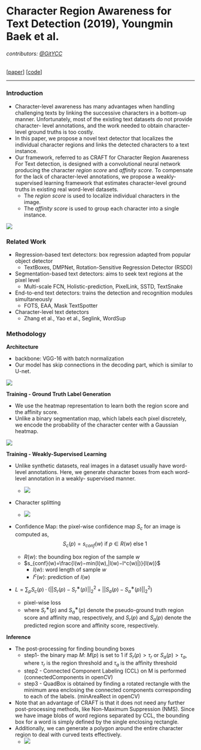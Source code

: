 # Character Region Awareness for Text Detection (2019), Youngmin Baek et al.

###### contributors: [@GitYCC](https://github.com/GitYCC)

\[[paper](https://arxiv.org/pdf/1904.01941.pdf)\] \[[code](https://github.com/clovaai/CRAFT-pytorch)\]

---

### Introduction

- Character-level awareness has many advantages when handling challenging texts by linking the successive characters in a bottom-up manner. Unfortunately, most of the existing text datasets do not provide character- level annotations, and the work needed to obtain character- level ground truths is too costly.
- In this paper, we propose a novel text detector that localizes the individual character regions and links the detected characters to a text instance.
- Our framework, referred to as CRAFT for Character Region Awareness For Text detection, is designed with a convolutional neural network producing the character *region score* and *affinity score*. To compensate for the lack of character-level annotations, we propose a weakly- supervised learning framework that estimates character-level ground truths in existing real word-level datasets.
  - The *region score* is used to localize individual characters in the image.
  - The *affinity score* is used to group each character into a single instance.

![](assets/CRAFT_01.png)



### Related Work

- Regression-based text detectors: box regression adapted from popular object detector
  - TextBoxes, DMPNet, Rotation-Sensitive Regression Detector (RSDD)
- Segmentation-based text detectors: aims to seek text regions at the pixel level
  - Multi-scale FCN, Holistic-prediction, PixelLink, SSTD, TextSnake
- End-to-end text detectors: trains the detection and recognition modules simultaneously
  - FOTS, EAA, Mask TextSpotter
- Character-level text detectors
  - Zhang et al., Yao et al., Seglink, WordSup



### Methodology

**Architecture**

- backbone: VGG-16 with batch normalization
- Our model has skip connections in the decoding part, which is similar to U-net.

![](assets/CRAFT_02.png)



**Training - Ground Truth Label Generation**

- We use the heatmap representation to learn both the region score and the affinity score.
- Unlike a binary segmentation map, which labels each pixel discretely, we encode the probability of the character center with a Gaussian heatmap.

![](assets/CRAFT_03.png)



**Training - Weakly-Supervised Learning**

- Unlike synthetic datasets, real images in a dataset usually have word-level annotations. Here, we generate character boxes from each word-level annotation in a weakly- supervised manner.
  - ![](assets/CRAFT_04.png)
- Character splitting
  - ![](assets/CRAFT_05.png)

- Confidence Map: the pixel-wise confidence map $S_c$ for an image is computed as,
  $$
  S_c(p)=s_{conf}(w)\ \text{if}\ p\in R(w)\ \text{else}\ 1
  $$

  - $R(w)$: the bounding box region of the sample $w$
  - $s_{conf}(w)=\frac{l(w)−min(l(w),|l(w)−l^c(w)|)}{l(w)}$
    - $l(w)$: word length of sample $w$
    - $l^c(w)$: prediction of $l(w)$

- $L=\sum_p S_c (p) · (||S_r (p) − S_r^∗(p)||^2_2 + ||S_a (p) − S_a^∗ (p)||^2_2)$

  - pixel-wise loss
  - where $S_r^∗(p)$ and $S_a^∗ (p)$ denote the pseudo-ground truth region score and affinity map, respectively, and $S_r(p)$ and $S_a(p)$ denote the predicted region score and affinity score, respectively.



**Inference**

- The post-processing for finding bounding boxes
  - step1- the binary map $M$: $M(p)$ is set to $1$ if $S_r(p) > τ_r$ or $S_a(p) > τ_a$, where $τ_r$ is the region threshold and $τ_a$ is the affinity threshold
  - step2 - Connected Component Labeling (CCL) on M is performed (connectedComponents in openCV)
  - step3 - QuadBox is obtained by finding a rotated rectangle with the minimum area enclosing the connected components corresponding to each of the labels.  (minAreaRect in openCV)
- Note that an advantage of CRAFT is that it does not need any further post-processing methods, like Non-Maximum Suppression (NMS). Since we have image blobs of word regions separated by CCL, the bounding box for a word is simply defined by the single enclosing rectangle.
- Additionally, we can generate a polygon around the entire character region to deal with curved texts effectively.
  - ![](assets/CRAFT_06.png)

